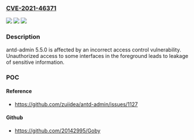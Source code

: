 ### [CVE-2021-46371](https://cve.mitre.org/cgi-bin/cvename.cgi?name=CVE-2021-46371)
![](https://img.shields.io/static/v1?label=Product&message=n%2Fa&color=blue)
![](https://img.shields.io/static/v1?label=Version&message=n%2Fa&color=blue)
![](https://img.shields.io/static/v1?label=Vulnerability&message=n%2Fa&color=brighgreen)

### Description

antd-admin 5.5.0 is affected by an incorrect access control vulnerability. Unauthorized access to some interfaces in the foreground leads to leakage of sensitive information.

### POC

#### Reference
- https://github.com/zuiidea/antd-admin/issues/1127

#### Github
- https://github.com/20142995/Goby

